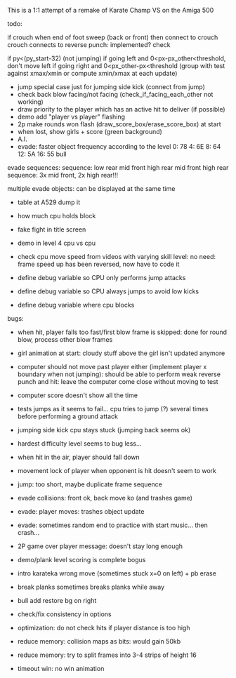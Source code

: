 This is a 1:1 attempt of a remake of Karate Champ VS on the Amiga 500

todo:

if crouch when end of foot sweep (back or front) 
then connect to crouch
crouch connects to reverse punch: implemented? check

if py<(py_start-32) (not jumping)
if going left and 0<px-px_other<threshold, don't move left
if going right and 0<px_other-px<threshold
(group with test against xmax/xmin or compute xmin/xmax
at each update)

- jump special case just for jumping side kick (connect from jump)
- check back blow facing/not facing (check_if_facing_each_other not working)
- draw priority to the player which has an active hit to deliver (if possible)
- demo add "player vs player" flashing
- 2p make rounds won flash (draw_score_box/erase_score_box) at start
- when lost, show girls + score (green background)
- A.I.
- evade: faster object frequency according to the level
  0: 78 4: 6E 8: 64 12: 5A 16: 55
bull

evade sequences:
sequence: low rear mid front high rear mid front high rear
sequence: 3x mid front, 2x high rear!!!

multiple evade objects: can be displayed at the same time


- table at A529 dump it

- how much cpu holds block 
- fake fight in title screen
- demo in level 4 cpu vs cpu
- check cpu move speed from videos with varying skill level: no need: frame speed up
  has been reversed, now have to code it
- define debug variable so CPU only performs jump attacks
- define debug variable so CPU always jumps to avoid low kicks
- define debug variable where cpu blocks

bugs:

- when hit, player falls too fast/first blow frame is skipped:
  done for round blow, process other blow frames
- girl animation at start: cloudy stuff above the girl isn't updated anymore
- computer should not move past player either (implement player x boundary
  when not jumping): should be able to perform weak reverse punch and hit:
  leave the computer come close without moving to test
- computer score doesn't show all the time

- tests jumps as it seems to fail... cpu tries to jump (?) several times
  before performing a ground attack
- jumping side kick cpu stays stuck (jumping back seems ok)
- hardest difficulty level seems to bug less...
- when hit in the air, player should fall down
- movement lock of player when opponent is hit doesn't seem to work
- jump: too short, maybe duplicate frame sequence
- evade collisions: front ok, back move ko (and trashes game)
- evade: player moves: trashes object update
- evade: sometimes random end to practice with start music... then crash...
- 2P game over player message: doesn't stay long enough
- demo/plank level scoring is complete bogus
- intro karateka wrong move (sometimes stuck x=0 on left) + pb erase
- break planks sometimes breaks planks while away
- bull add restore bg on right
- check/fix consistency in options
- optimization: do not check hits if player distance is too high
- reduce memory: collision maps as bits: would gain 50kb
- reduce memory: try to split frames into 3-4 strips of height 16
- timeout win: no win animation




